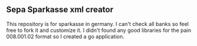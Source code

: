## Sepa Sparkasse xml creator

This repository is for sparkasse in germany. I can't check all banks so feel free to fork it and customize it.
I didn't found any good libraries for the pain 008.001.02 format so I created a go application.
